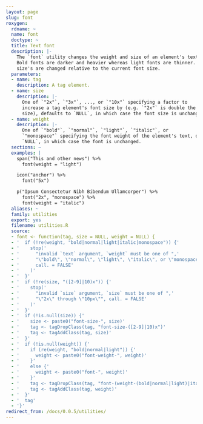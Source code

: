 ```yaml
---
layout: page
slug: font
roxygen:
  rdname: ~
  name: font
  doctype: ~
  title: Text font
  description: |-
    The `font` utility changes the weight and size of an element's text font.
    Bold fonts are darker and heavier whereas light fonts are thinner. Font
    size's are changed relative to the current font size.
  parameters:
  - name: tag
    description: A tag element.
  - name: size
    description: |-
      One of `"2x"`, `"3x"`, ..., or `"10x"` specifying a factor to
      increase a tag element's font size by (e.g. `"2x"` is double the base font
      size), defaults to `NULL`, in which case the font size is unchanged.
  - name: weight
    description: |-
      One of `"bold"`, `"normal"`, `"light"`, `"italic"`, or
      `"monospace"` specifying the font weight of the element's text, defaults to
      `NULL`, in which case the font is unchanged.
  sections: ~
  examples: |
    span("This and other news") %>%
      font(weight = "light")

    icon("anchor") %>%
      font("5x")

    p("Ipsum Consectetur Nibh Bibendum Ullamcorper") %>%
      font("2x", "monospace") %>%
      font(weight = "italic")
  aliases: ~
  family: utilities
  export: yes
  filename: utilities.R
  source:
  - font <- function(tag, size = NULL, weight = NULL) {
  - '  if (!re(weight, "bold|normal|light|italic|monospace")) {'
  - '    stop('
  - '      "invalid `text` argument, `weight` must be one of ",'
  - '      "\"bold\", \"normal\", \"light\", \"italic\", or \"monospace\"",'
  - '      call. = FALSE'
  - '    )'
  - '  }'
  - '  if (!re(size, "([2-9]|10)x")) {'
  - '    stop('
  - '      "invalid `size` argument, `size` must be one of ",'
  - '      "\"2x\" through \"10px\"", call. = FALSE'
  - '    )'
  - '  }'
  - '  if (!is.null(size)) {'
  - '    size <- paste0("font-size-", size)'
  - '    tag <- tagDropClass(tag, "font-size-([2-9]|10)x")'
  - '    tag <- tagAddClass(tag, size)'
  - '  }'
  - '  if (!is.null(weight)) {'
  - '    if (re(weight, "bold|normal|light")) {'
  - '      weight <- paste0("font-weight-", weight)'
  - '    }'
  - '    else {'
  - '      weight <- paste0("font-", weight)'
  - '    }'
  - '    tag <- tagDropClass(tag, "font-(weight-(bold|normal|light)|italic|monospace)")'
  - '    tag <- tagAddClass(tag, weight)'
  - '  }'
  - '  tag'
  - '}'
redirect_from: /docs/0.0.5/utilities/
---
```

